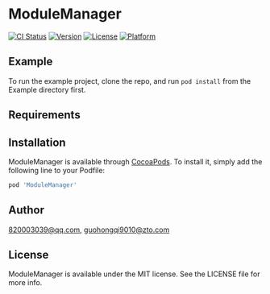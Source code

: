 # ModuleManager

[![CI Status](https://img.shields.io/travis/820003039@qq.com/ModuleManager.svg?style=flat)](https://travis-ci.org/820003039@qq.com/ModuleManager)
[![Version](https://img.shields.io/cocoapods/v/ModuleManager.svg?style=flat)](https://cocoapods.org/pods/ModuleManager)
[![License](https://img.shields.io/cocoapods/l/ModuleManager.svg?style=flat)](https://cocoapods.org/pods/ModuleManager)
[![Platform](https://img.shields.io/cocoapods/p/ModuleManager.svg?style=flat)](https://cocoapods.org/pods/ModuleManager)

## Example

To run the example project, clone the repo, and run `pod install` from the Example directory first.

## Requirements

## Installation

ModuleManager is available through [CocoaPods](https://cocoapods.org). To install
it, simply add the following line to your Podfile:

```ruby
pod 'ModuleManager'
```

## Author

820003039@qq.com, guohongqi9010@zto.com

## License

ModuleManager is available under the MIT license. See the LICENSE file for more info.
